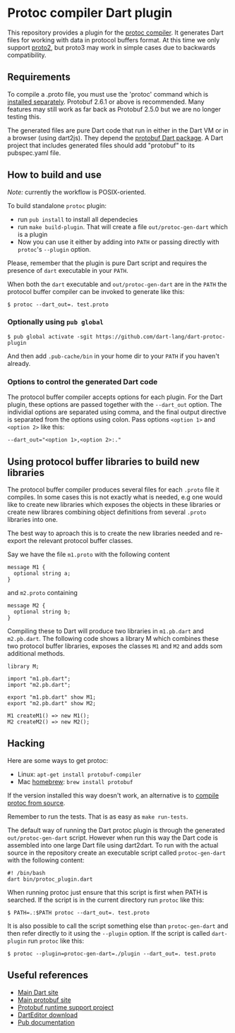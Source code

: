 Protoc compiler Dart plugin
===========================

This repository provides a plugin for the [protoc compiler](
https://developers.google.com/protocol-buffers/docs/cpptutorial#compiling-your-protocol-buffers).
It generates Dart files for working with data in protocol buffers format. At
this time we only support [proto2](
https://developers.google.com/protocol-buffers/docs/proto), but proto3 may work
in simple cases due to backwards compatibility.

Requirements
------------

To compile a .proto file, you must use the 'protoc' command which is
[installed separately](
https://developers.google.com/protocol-buffers/docs/downloads).
Protobuf 2.6.1 or above is recommended. Many features may still work as far back
as Protobuf 2.5.0 but we are no longer testing this.

The generated files are pure Dart code that run in either in the Dart VM or in a
browser (using dart2js). They depend the [protobuf Dart package](
https://pub.dartlang.org/packages/protobuf). A Dart project that includes
generated files should add "protobuf" to its pubspec.yaml file.

How to build and use
--------------------

*Note:* currently the workflow is POSIX-oriented.

To build standalone `protoc` plugin:
- run `pub install` to install all dependecies
- run `make build-plugin`. That will create a file `out/protoc-gen-dart` which
  is a plugin
- Now you can use it either by adding into `PATH` or passing directly with
  `protoc`'s `--plugin` option.

Please, remember that the plugin is pure Dart script and requires the presence
of `dart` executable in your `PATH`.

When both the `dart` executable and `out/protoc-gen-dart` are in the
`PATH` the protocol buffer compiler can be invoked to generate like this:

    $ protoc --dart_out=. test.proto

### Optionally using `pub global`

    $ pub global activate -sgit https://github.com/dart-lang/dart-protoc-plugin

And then add `.pub-cache/bin` in your home dir to your `PATH` if you haven't already.

### Options to control the generated Dart code

The protocol buffer compiler accepts options for each plugin. For the
Dart plugin, these options are passed together with the `--dart_out`
option. The individial options are separated using comma, and the
final output directive is separated from the options using colon. Pass
options `<option 1>` and `<option 2>` like this:

    --dart_out="<option 1>,<option 2>:."

Using protocol buffer libraries to build new libraries
------------------------------------------------------

The protocol buffer compiler produces several files for each `.proto` file
it compiles. In some cases this is not exactly what is needed, e.g one
would like to create new libraries which exposes the objects in these
libraries or create new librares combining object definitions from
several `.proto` libraries into one.

The best way to aproach this is to create the new libraries needed and
re-export the relevant protocol buffer classes.

Say we have the file `m1.proto` with the following content

    message M1 {
      optional string a;
    }

and `m2.proto` containing

    message M2 {
      optional string b;
    }

Compiling these to Dart will produce two libraries in `m1.pb.dart` and
`m2.pb.dart`. The following code shows a library M which combines
these two protocol buffer libraries, exposes the classes `M1` and `M2` and
adds som additional methods.

    library M;

    import "m1.pb.dart";
    import "m2.pb.dart";

    export "m1.pb.dart" show M1;
    export "m2.pb.dart" show M2;

    M1 createM1() => new M1();
    M2 createM2() => new M2();

Hacking
-------

Here are some ways to get protoc:

* Linux: `apt-get install protobuf-compiler`
* Mac [homebrew](http://brew.sh/): `brew install protobuf`

If the version installed this way doesn't work, an alternative is to
[compile protoc from source](
https://developers.google.com/protocol-buffers/docs/downloads).

Remember to run the tests. That is as easy as `make run-tests`.

The default way of running the Dart protoc plugin is through the
generated `out/protoc-gen-dart` script. However when run this way the
Dart code is assembled into one large Dart file using dart2dart. To
run with the actual source in the repository create an executable
script called `protoc-gen-dart` with the following content:

    #! /bin/bash
    dart bin/protoc_plugin.dart

When running protoc just ensure that this script is first when PATH is
searched. If the script is in the current directory run `protoc` like
this:

    $ PATH=.:$PATH protoc --dart_out=. test.proto

It is also possible to call the script something else than
`protoc-gen-dart` and then refer directly to it using the `--plugin`
option. If the script is called `dart-plugin` run `protoc` like this:

    $ protoc --plugin=protoc-gen-dart=./plugin --dart_out=. test.proto

Useful references
-----------------

* [Main Dart site](https://www.dartlang.org/)
* [Main protobuf site](https://github.com/google/protobuf)
* [Protobuf runtime support project](https://github.com/dart-lang/dart-protobuf)
* [DartEditor download](http://www.dartlang.org)
* [Pub documentation](https://www.dartlang.org/tools/pub/get-started.html)
